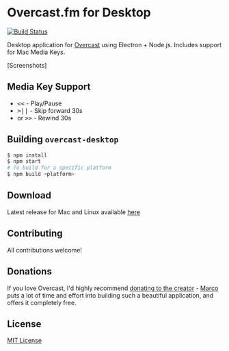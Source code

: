 # Overcast.fm for Desktop
[![Build Status](https://travis-ci.org/xasos/overcast-desktop.svg?branch=master)](https://travis-ci.org/xasos/overcast-desktop)

Desktop application for [Overcast](http://overcast.fm/) using Electron + Node.js. Includes support for Mac Media Keys.

[Screenshots]

## Media Key Support
- <kbd>&lt;&lt;</kbd> - Play/Pause
- <kbd>>||</kbd> - Skip forward 30s
- or <kbd>&gt;&gt;</kbd> - Rewind 30s

## Building `overcast-desktop`
```sh
$ npm install
$ npm start
# To build for a specific platform
$ npm build <platform>
```

## Download
Latest release for Mac and Linux available [here](https://github.com/xasos/overcast-desktop/releases)

## Contributing
All contributions welcome!

## Donations
If you love Overcast, I'd highly recommend [donating to the creator](https://overcast.fm/skeptics_faq) - [Marco](https://marco.org/) puts a lot of time and effort into building such a beautiful application, and offers it completely free.

## License
[MIT License](LICENSE)
